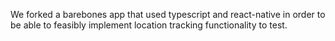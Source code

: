 We forked a barebones app that used typescript and react-native in order to be able to feasibly implement location tracking functionality to test.
